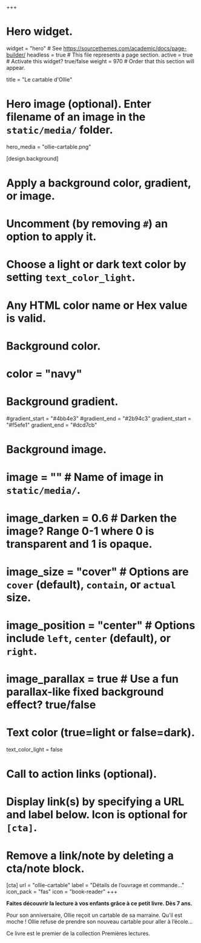 +++
# Hero widget.
widget = "hero"  # See https://sourcethemes.com/academic/docs/page-builder/
headless = true  # This file represents a page section.
active = true  # Activate this widget? true/false
weight = 970  # Order that this section will appear.

title = "Le cartable d'Ollie"

# Hero image (optional). Enter filename of an image in the `static/media/` folder.
hero_media = "ollie-cartable.png"

[design.background]
  # Apply a background color, gradient, or image.
  #   Uncomment (by removing `#`) an option to apply it.
  #   Choose a light or dark text color by setting `text_color_light`.
  #   Any HTML color name or Hex value is valid.

  # Background color.
  # color = "navy"
  
  # Background gradient.
  #gradient_start = "#4bb4e3"
  #gradient_end = "#2b94c3"
  gradient_start = "#f5efe1"
  gradient_end = "#dcd7cb"
  
  # Background image.
  # image = ""  # Name of image in `static/media/`.
  # image_darken = 0.6  # Darken the image? Range 0-1 where 0 is transparent and 1 is opaque.
  # image_size = "cover"  #  Options are `cover` (default), `contain`, or `actual` size.
  # image_position = "center"  # Options include `left`, `center` (default), or `right`.
  # image_parallax = true  # Use a fun parallax-like fixed background effect? true/false
  
  # Text color (true=light or false=dark).
  text_color_light = false

# Call to action links (optional).
#   Display link(s) by specifying a URL and label below. Icon is optional for `[cta]`.
#   Remove a link/note by deleting a cta/note block.
[cta]
  url = "ollie-cartable"
  label = "Détails de l’ouvrage et commande…"
  icon_pack = "fas"
  icon = "book-reader"
+++

**Faites découvrir la lecture à vos enfants grâce à ce petit livre. Dès 7 ans.**

Pour son anniversaire, Ollie reçoit un cartable de sa marraine. Qu’il est moche ! Ollie refuse de prendre son nouveau cartable pour aller à l’école…

Ce livre est le premier de la collection Premières lectures.
